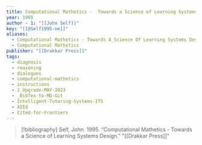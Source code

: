 ```yaml
---
title: Computational Mathetics -  Towards a Science of Learning Systems Design
year: 1995
author - 1: "[[John Self]]"
key: "[[@Self1995-ne]]"
aliases:
  - Computational Mathetics - Towards A Science Of Learning Systems Design
  - Computational Mathetics
publisher: "[[Drakkar Press]]"
tags:
  - diagnosis
  - reasoning
  - dialogues
  - computational-mathetics
  - instructions
  - 2_Upgrade-MAY-2023
  - _BibTex-to-MD-Git
  - Intelligent-Tutoring-Systems-ITS
  - AIEd
  - Cited-for-Frontiers
---
```


> [!bibliography]
> Self, John. 1995. “Computational Mathetics -  Towards a Science of Learning Systems Design.” "[[Drakkar Press]]"